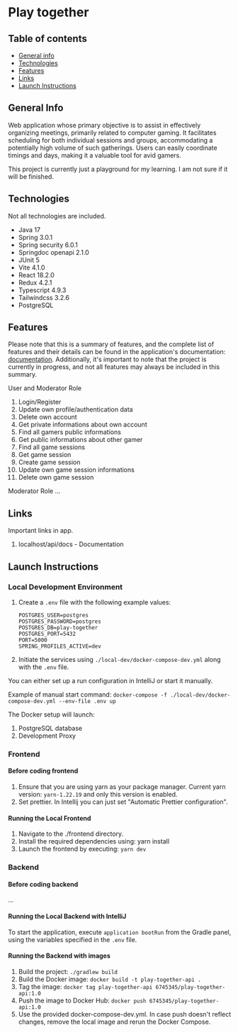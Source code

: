 # Play together

## Table of contents
* [General info](#general-info)
* [Technologies](#technologies)
* [Features](#features)
* [Links](#Links)
* [Launch Instructions](#Launch-Instructions)

## General Info
Web application whose primary objective is to assist in effectively organizing meetings, primarily related to computer gaming. It facilitates scheduling for both individual sessions and groups, accommodating a potentially high volume of such gatherings. Users can easily coordinate timings and days, making it a valuable tool for avid gamers.

This project is currently just a playground for my learning. I am not sure if it will be finished.

## Technologies
Not all technologies are included.
* Java 17
* Spring 3.0.1
* Spring security 6.0.1
* Springdoc openapi 2.1.0
* JUnit 5
* Vite 4.1.0
* React 18.2.0
* Redux 4.2.1
* Typescript 4.9.3
* Tailwindcss 3.2.6
* PostgreSQL

## Features
Please note that this is a summary of features, and the complete list of features and their details can be found in the application's documentation: [documentation](#Links).
Additionally, it's important to note that the project is currently in progress, and not all features may always be included in this summary.

User and Moderator Role
1. Login/Register
2. Update own profile/authentication data
3. Delete own account
4. Get private informations about own account
5. Find all gamers public informations
6. Get public informations about other gamer 
7. Find all game sessions 
8. Get game session 
9. Create game session 
10. Update own game session informations 
11. Delete own game session

Moderator Role
...

## Links
Important links in app.
1. localhost/api/docs - Documentation

## Launch Instructions
### Local Development Environment
1. Create a `.env` file with the following example values:
    ```
    POSTGRES_USER=postgres
    POSTGRES_PASSWORD=postgres
    POSTGRES_DB=play-together
    POSTGRES_PORT=5432
    PORT=5000
    SPRING_PROFILES_ACTIVE=dev
    ```
2. Initiate the services using `./local-dev/docker-compose-dev.yml` along with the `.env` file.
   
You can either set up a run configuration in IntelliJ or start it manually. 

Example of manual start command: `docker-compose -f ./local-dev/docker-compose-dev.yml --env-file .env up` 

The Docker setup will launch:
   1. PostgreSQL database
   2. Development Proxy

### Frontend
#### Before coding frontend
1. Ensure that you are using yarn as your package manager. Current yarn version: `yarn-1.22.19` and only this version is enabled.
2. Set prettier. In Intellij you can just set "Automatic Prettier configuration".
   
#### Running the Local Frontend
1. Navigate to the ./frontend directory.
2. Install the required dependencies using: yarn install
3. Launch the frontend by executing: `yarn dev`

### Backend
#### Before coding backend
...
   
#### Running the Local Backend with IntelliJ
To start the application, execute `application bootRun` from the Gradle panel, using the variables specified in the `.env` file.

#### Running the Backend with images
1. Build the project: `./gradlew build`
2. Build the Docker image: `docker build -t play-together-api .`
3. Tag the image: `docker tag play-together-api 6745345/play-together-api:1.0`
4. Push the image to Docker Hub: `docker push 6745345/play-together-api:1.0`
5. Use the provided docker-compose-dev.yml.
In case push doesn't reflect changes, remove the local image and rerun the Docker Compose.
